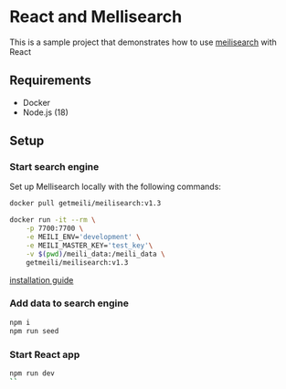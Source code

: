 # React and Mellisearch

This is a sample project that demonstrates how to use [meilisearch](https://www.meilisearch.com/) with React

## Requirements

- Docker
- Node.js (18)

## Setup

### Start search engine

Set up Mellisearch locally with the following commands:

```bash
docker pull getmeili/meilisearch:v1.3

docker run -it --rm \
    -p 7700:7700 \
    -e MEILI_ENV='development' \
    -e MEILI_MASTER_KEY='test_key'\
    -v $(pwd)/meili_data:/meili_data \
    getmeili/meilisearch:v1.3
```

[installation guide](https://www.meilisearch.com/docs/learn/getting_started/installation#local-installation)

### Add data to search engine

```bash
npm i
npm run seed
```

### Start React app

```bash
npm run dev
``
```
